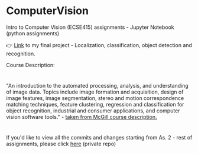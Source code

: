 # ComputerVision
Intro to Computer Vision (ECSE415) assignments - Jupyter Notebook (python assignments)

:point_right: <a href="https://github.com/nayemalam/Computer_Vision_Final_Project">Link</a> to my final project - Localization, classification, object detection and recognition.

Course Description: 
#
"An introduction to the automated processing, analysis, and understanding of image data. Topics include image formation and acquisition, design of image features, image segmentation, stereo and motion correspondence matching techniques, feature clustering, regression and classification for object recognition, industrial and consumer applications, and computer vision software tools." - <a href="https://www.mcgill.ca/study/2018-2019/courses/ecse-415">taken from McGill course description.</a>
#
If you'd like to view all the commits and changes starting from As. 2 - rest of assignments, please click <a href="https://github.com/nayemalam/LiveProjects">here</a>  (private repo)
